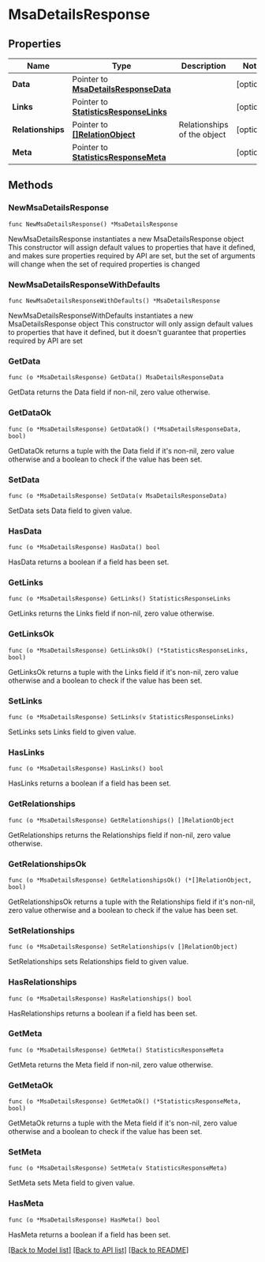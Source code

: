 # MsaDetailsResponse

## Properties

Name | Type | Description | Notes
------------ | ------------- | ------------- | -------------
**Data** | Pointer to [**MsaDetailsResponseData**](MsaDetailsResponseData.md) |  | [optional] 
**Links** | Pointer to [**StatisticsResponseLinks**](StatisticsResponseLinks.md) |  | [optional] 
**Relationships** | Pointer to [**[]RelationObject**](RelationObject.md) | Relationships of the object | [optional] 
**Meta** | Pointer to [**StatisticsResponseMeta**](StatisticsResponseMeta.md) |  | [optional] 

## Methods

### NewMsaDetailsResponse

`func NewMsaDetailsResponse() *MsaDetailsResponse`

NewMsaDetailsResponse instantiates a new MsaDetailsResponse object
This constructor will assign default values to properties that have it defined,
and makes sure properties required by API are set, but the set of arguments
will change when the set of required properties is changed

### NewMsaDetailsResponseWithDefaults

`func NewMsaDetailsResponseWithDefaults() *MsaDetailsResponse`

NewMsaDetailsResponseWithDefaults instantiates a new MsaDetailsResponse object
This constructor will only assign default values to properties that have it defined,
but it doesn't guarantee that properties required by API are set

### GetData

`func (o *MsaDetailsResponse) GetData() MsaDetailsResponseData`

GetData returns the Data field if non-nil, zero value otherwise.

### GetDataOk

`func (o *MsaDetailsResponse) GetDataOk() (*MsaDetailsResponseData, bool)`

GetDataOk returns a tuple with the Data field if it's non-nil, zero value otherwise
and a boolean to check if the value has been set.

### SetData

`func (o *MsaDetailsResponse) SetData(v MsaDetailsResponseData)`

SetData sets Data field to given value.

### HasData

`func (o *MsaDetailsResponse) HasData() bool`

HasData returns a boolean if a field has been set.

### GetLinks

`func (o *MsaDetailsResponse) GetLinks() StatisticsResponseLinks`

GetLinks returns the Links field if non-nil, zero value otherwise.

### GetLinksOk

`func (o *MsaDetailsResponse) GetLinksOk() (*StatisticsResponseLinks, bool)`

GetLinksOk returns a tuple with the Links field if it's non-nil, zero value otherwise
and a boolean to check if the value has been set.

### SetLinks

`func (o *MsaDetailsResponse) SetLinks(v StatisticsResponseLinks)`

SetLinks sets Links field to given value.

### HasLinks

`func (o *MsaDetailsResponse) HasLinks() bool`

HasLinks returns a boolean if a field has been set.

### GetRelationships

`func (o *MsaDetailsResponse) GetRelationships() []RelationObject`

GetRelationships returns the Relationships field if non-nil, zero value otherwise.

### GetRelationshipsOk

`func (o *MsaDetailsResponse) GetRelationshipsOk() (*[]RelationObject, bool)`

GetRelationshipsOk returns a tuple with the Relationships field if it's non-nil, zero value otherwise
and a boolean to check if the value has been set.

### SetRelationships

`func (o *MsaDetailsResponse) SetRelationships(v []RelationObject)`

SetRelationships sets Relationships field to given value.

### HasRelationships

`func (o *MsaDetailsResponse) HasRelationships() bool`

HasRelationships returns a boolean if a field has been set.

### GetMeta

`func (o *MsaDetailsResponse) GetMeta() StatisticsResponseMeta`

GetMeta returns the Meta field if non-nil, zero value otherwise.

### GetMetaOk

`func (o *MsaDetailsResponse) GetMetaOk() (*StatisticsResponseMeta, bool)`

GetMetaOk returns a tuple with the Meta field if it's non-nil, zero value otherwise
and a boolean to check if the value has been set.

### SetMeta

`func (o *MsaDetailsResponse) SetMeta(v StatisticsResponseMeta)`

SetMeta sets Meta field to given value.

### HasMeta

`func (o *MsaDetailsResponse) HasMeta() bool`

HasMeta returns a boolean if a field has been set.


[[Back to Model list]](../README.md#documentation-for-models) [[Back to API list]](../README.md#documentation-for-api-endpoints) [[Back to README]](../README.md)


